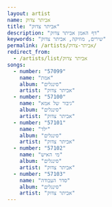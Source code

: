 ```yaml
---
layout: artist
name: אביתר צדוק
title: "אביתר צדוק"
description: "דף האמן אביתר צדוק"
keywords: "שירים, מוזיקה, אביתר צדוק"
permalink: /artists/אביתר-צדוק/
redirect_from:
  - /artists/list/אביתר צדוק
songs:
  - number: "57099"
    name: "אמת"
    album: "סינגלים"
    artist: "אביתר צדוק"
  - number: "57100"
    name: "גיבור של אמא"
    album: "סינגלים"
    artist: "אביתר צדוק"
  - number: "57101"
    name: "ילד"
    album: "סינגלים"
    artist: "אביתר צדוק"
  - number: "57102"
    name: "מי האיש"
    album: "סינגלים"
    artist: "אביתר צדוק"
  - number: "57103"
    name: "סדר העבודה"
    album: "סינגלים"
    artist: "אביתר צדוק"
---
```

